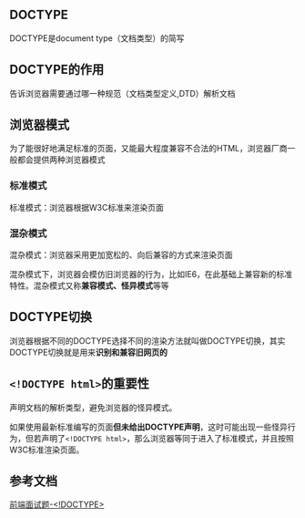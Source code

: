 ## DOCTYPE
DOCTYPE是document type（文档类型）的简写

## DOCTYPE的作用
告诉浏览器需要通过哪一种规范（文档类型定义,DTD）解析文档

## 浏览器模式
为了能很好地满足标准的页面，又能最大程度兼容不合法的HTML，浏览器厂商一般都会提供两种浏览器模式

### 标准模式
标准模式：浏览器根据W3C标准来渲染页面

### 混杂模式
混杂模式：浏览器采用更加宽松的、向后兼容的方式来渲染页面

混杂模式下，浏览器会模仿旧浏览器的行为，比如IE6，在此基础上兼容新的标准特性。混杂模式又称**兼容模式、怪异模式**等等

## DOCTYPE切换
浏览器根据不同的DOCTYPE选择不同的渲染方法就叫做DOCTYPE切换，其实DOCTYPE切换就是用来**识别和兼容旧网页的**

## `<!DOCTYPE html>`的重要性
声明文档的解析类型，避免浏览器的怪异模式。

如果使用最新标准编写的页面**但未给出DOCTYPE声明**，这时可能出现一些怪异行为，但若声明了`<!DOCTYPE html>`，那么浏览器等同于进入了标准模式，并且按照W3C标准渲染页面。

## 参考文档
[前端面试题-<!DOCTYPE>](https://segmentfault.com/a/1190000013806685)
